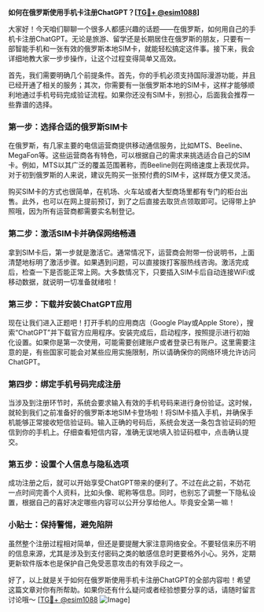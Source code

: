 **如何在俄罗斯使用手机卡注册ChatGPT？[[TG💪+ @esim1088](https://t.me/s/esim1088)]**

大家好！今天咱们聊聊一个很多人都感兴趣的话题——在俄罗斯，如何用自己的手机卡注册ChatGPT。无论是旅游、留学还是长期居住在俄罗斯的朋友，只要有一部智能手机和一张有效的俄罗斯本地SIM卡，就能轻松搞定这件事。接下来，我会详细地教大家一步步操作，让这个过程变得简单又高效。

首先，我们需要明确几个前提条件。首先，你的手机必须支持国际漫游功能，并且已经开通了相关的服务；其次，你需要有一张俄罗斯本地的SIM卡，这样才能够顺利地通过手机号码完成验证流程。如果你还没有SIM卡，别担心，后面我会推荐一些靠谱的选择。

### 第一步：选择合适的俄罗斯SIM卡

在俄罗斯，有几家主要的电信运营商提供移动通信服务，比如MTS、Beeline、MegaFon等。这些运营商各有特色，可以根据自己的需求来挑选适合自己的SIM卡。例如，MTS以其广泛的覆盖范围著称，而Beeline则在网络速度上表现优异。对于初到俄罗斯的人来说，建议先购买一张预付费的SIM卡，这样既方便又灵活。

购买SIM卡的方式也很简单，在机场、火车站或者大型商场里都有专门的柜台出售。此外，也可以在网上提前预订，到了之后直接去取货点领取即可。记得带上护照哦，因为所有运营商都需要实名制登记。

### 第二步：激活SIM卡并确保网络畅通

拿到SIM卡后，第一步就是激活它。通常情况下，运营商会附带一份说明书，上面清楚地标明了激活步骤。如果遇到问题，可以直接拨打客服热线咨询。激活完成后，检查一下是否能正常上网。大多数情况下，只要插入SIM卡后自动连接WiFi或移动数据，就说明一切准备就绪啦！

### 第三步：下载并安装ChatGPT应用

现在让我们进入正题吧！打开手机的应用商店（Google Play或Apple Store），搜索“ChatGPT”并下载官方应用程序。安装完成后，启动程序，按照提示进行初始化设置。如果你是第一次使用，可能需要创建账户或者登录已有账户。这里需要注意的是，有些国家可能会对某些应用实施限制，所以请确保你的网络环境允许访问ChatGPT。

### 第四步：绑定手机号码完成注册

当涉及到注册环节时，系统会要求输入有效的手机号码来进行身份验证。这时候，就轮到我们之前准备好的俄罗斯本地SIM卡登场啦！将SIM卡插入手机，并确保手机能够正常接收短信验证码。输入正确的号码后，系统会发送一条包含验证码的短信到你的手机上。仔细查看短信内容，准确无误地填入验证码框中，点击确认提交。

### 第五步：设置个人信息与隐私选项

成功注册之后，就可以开始享受ChatGPT带来的便利了。不过在此之前，不妨花一点时间完善个人资料，比如头像、昵称等信息。同时，也别忘了调整一下隐私设置，根据自己的喜好决定哪些内容可以公开分享给他人。毕竟安全第一嘛！

### 小贴士：保持警惕，避免陷阱

虽然整个注册过程相对简单，但还是要提醒大家注意网络安全。不要轻信来历不明的信息来源，尤其是涉及到支付密码之类的敏感信息时更要格外小心。另外，定期更新软件版本也是保护自己免受恶意攻击的有效手段之一。

好了，以上就是关于如何在俄罗斯使用手机卡注册ChatGPT的全部内容啦！希望这篇文章对你有所帮助。如果你还有什么疑问或者经验想要分享的话，请随时留言讨论哦～ [[TG💪+ @esim1088](https://t.me/s/esim1088) ![Image](https://i.postimg.cc/4NQfJmqS/Snipaste-2025-05-13-00-14-12.png)]